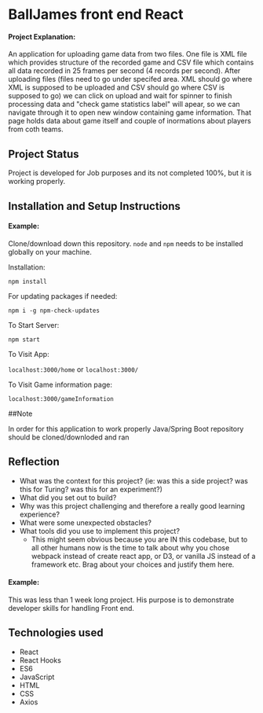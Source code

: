 # BallJames front end React

#### Project Explanation: 

An application for uploading game data from two files. One file is XML file which provides structure of the recorded game and CSV file which contains 
all data recorded in 25 frames per second (4 records per second). After uploading files (files need to go under specifed area. XML should go where XML 
is supposed to be uploaded and CSV should go where CSV is supposed to go) we can click on upload and wait for spinner to finish processing data and 
"check game statistics label" will apear, so we can navigate through it to open new window containing game information. That page holds data about 
game itself and couple of inormations about players from coth teams.

## Project Status

Project is developed for Job purposes and its not completed 100%, but it is working properly.

## Installation and Setup Instructions

#### Example:  

Clone/download down this repository. `node` and `npm` needs to be installed globally on your machine.  

Installation:

`npm install`  

For updating packages if needed:

`npm i -g npm-check-updates`

To Start Server:

`npm start` 

To Visit App:

`localhost:3000/home`  or  `localhost:3000/`

To Visit Game information page:

`localhost:3000/gameInformation` 

##Note

In order for this application to work properly Java/Spring Boot repository should be cloned/downloded and ran

## Reflection

  - What was the context for this project? (ie: was this a side project? was this for Turing? was this for an experiment?)
  - What did you set out to build?
  - Why was this project challenging and therefore a really good learning experience?
  - What were some unexpected obstacles?
  - What tools did you use to implement this project?
      - This might seem obvious because you are IN this codebase, but to all other humans now is the time to talk about why you chose webpack instead of create react app, or D3, or vanilla JS instead of a framework etc. Brag about your choices and justify them here.  

#### Example:  

This was less than 1 week long project. His purpose is to demonstrate developer skills for handling Front end.


## Technologies used

 * React
 * React Hooks
 * ES6
 * JavaScript
 * HTML
 * CSS
 * Axios